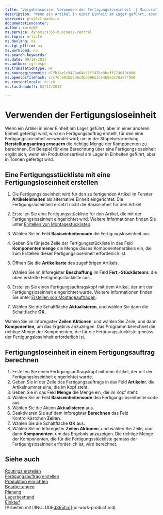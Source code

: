 ```yaml
---
title: 'Vorgehensweise: Verwenden der Fertigungsloseinheit  | Microsoft Docs'
description: "Wenn ein Artikel in einer Einheit am Lager geführt, aber in einer anderen Einheit gefertigt wird, kann ein Fertigungsauftrag erstellt werden, für den eine Fertigungsloseinheit verwendet wird, um in der Stapelverarbeitung  FA berechnen die richtige Menge der Komponenten zu berechnen. Ein Beispiel für eine Berechnung über eine Fertigungsloseinheit ergibt sich, wenn ein Produktionsartikel am Lager in Einheiten geführt, aber in Tonnen gefertigt wird."
services: project-madeira
documentationcenter: 
author: SorenGP
ms.service: dynamics365-business-central
ms.topic: article
ms.devlang: na
ms.tgt_pltfrm: na
ms.workload: na
ms.search.keywords: 
ms.date: 09/14/2017
ms.author: sgroespe
ms.translationtype: HT
ms.sourcegitcommit: d7fb34e1c9428a64c71ff47be8bcff174649c00d
ms.openlocfilehash: c7c76ce91b58d6cdba09652c54696dc38a87f950
ms.contentlocale: de-ch
ms.lasthandoff: 03/22/2018

---
```

# <a name="work-with-manufacturing-batch-units-of-measure"></a>Verwenden der Fertigungsloseinheit
Wenn ein Artikel in einer Einheit am Lager geführt, aber in einer anderen Einheit gefertigt wird, wird ein Fertigungsauftrag erstellt, für den eine Fertigungsloseinheit verwendet wird, um in der Stapelverarbeitung **Herstellungsantrag erneuern** die richtige Menge der Komponenten zu berechnen. Ein Beispiel für eine Berechnung über eine Fertigungsloseinheit ergibt sich, wenn ein Produktionsartikel am Lager in Einheiten geführt, aber in Tonnen gefertigt wird.  

## <a name="to-create-a-production-bom-using-a-batch-unit-of-measure"></a>Eine Fertigungsstückliste mit eine Fertigungsloseinheit erstellen  
1.  Die Fertigungsloseinheit wird für den zu fertigenden Artikel im Fenster **Artikeleinheiten** als alternative Einheit eingerichtet. Die Fertigungsloseinheit ersetzt nicht die Basiseinheit für den Artikel.  
2.  Erstellen Sie eine Fertigungsstückliste für den Artikel, die mit der Fertigungsloseinheit eingerichtet wird. Weitere Informationen finden Sie unter [Erstellen von Montagestücklisten](production-how-to-create-production-boms.md).  
3.  Wählen Sie im Feld **Basiseinheitencode** die Fertigungsloseinheit aus.  
4.  Geben Sie für jede Zeile der Fertigungsstückliste in das Feld **Komponentenmenge** die Menge dieses Komponentenartikels ein, die zum Erstellen dieser Fertigungsloseinheit erforderlich ist.  
5.  Öffnen Sie die  **Artikelkarte** des zugehörigen Artikels.  

    Wählen Sie im Inforegister **Beschaffung** im Feld **Fert.-Stücklistennr.** die oben erstellte Fertigungsstückliste aus.  
6.  Erstellen Sie einen Fertigungsauftragskopf mit dem Artikel, der mit der Fertigungsloseinheit eingerichtet wurde. Weitere Informationen finden Sie unter [Erstellen von Montageaufträgen](production-how-to-create-production-orders.md).  
7.  Wählen Sie die Schaltfläche **Aktualisieren**, und wählen Sie dann die Schaltfläche **OK**.  

Wählen Sie im Inforegister **Zeilen** **Aktionen**, und wählen Sie Zeile, und dann **Komponenten**, um das Ergebnis anzuzeigen. Das Programm berechnet die richtige Menge der Komponenten, die für die Fertigungsstückliste gemäss der Fertigungsloseinheit erforderlich ist.  

## <a name="to-calculate-a-manufacturing-batch-unit-of-measure-on-a-production-order"></a>Fertigungsloseinheit in einem Fertigungsauftrag berechnen  
1.  Erstellen Sie einen Fertigungsauftragskopf mit dem Artikel, der mit der Fertigungsloseinheit eingerichtet wurde.  
2.  Geben Sie in der Zeile des Fertigungsauftrags in das Feld **Artikelnr.** die Artikelnummer eine, die im Kopf steht.  
3.  Geben Sie in das Feld **Menge** die Menge ein, die im Kopf steht.  
4.  Wählen Sie im Feld **Basiseinheitencode** den Fertigungsloseinheitencode aus.  
5.  Wählen Sie die Aktion **Aktualisieren** aus.
6.  Deaktivieren Sie auf dem Inforegister **Berechnen** das Feld Kontrollkästchen **Zeilen**.  
7.  Wählen Sie die Schaltfläche **OK** aus.  
8.  Wählen Sie im Inforegister **Zeilen** **Aktionen**, und wählen Sie Zeile, und dann **Komponenten**, um das Ergebnis anzuzeigen. Die richtige Menge der Komponenten, die für die Fertigungsstückliste gemäss der Fertigungsloseinheit erforderlich ist, wird berechnet.  

## <a name="see-also"></a>Siehe auch  
[Routings erstellen](production-how-to-create-routings.md)  
[Fertigungsauftrag erstellen](production-how-to-create-production-boms.md)     
[Produktion einrichten](production-configure-production-processes.md)  
[Bearbeitungen](production-manage-manufacturing.md)    
[Planung](production-planning.md)   
[Lagerbesttand](inventory-manage-inventory.md)  
[Einkauf](purchasing-manage-purchasing.md)  
[Arbeiten mit [!INCLUDE[d365fin](includes/d365fin_md.md)]](ui-work-product.md)  

